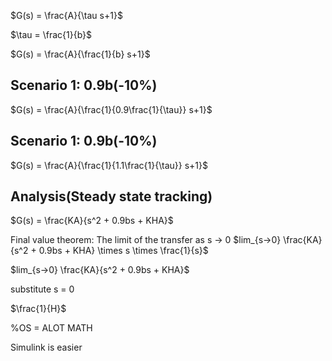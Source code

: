 $G(s) = \frac{A}{\tau s+1}$

$\tau = \frac{1}{b}$


$G(s) = \frac{A}{\frac{1}{b} s+1}$

## Scenario 1: 0.9b(-10%)
$G(s) = \frac{A}{\frac{1}{0.9\frac{1}{\tau}} s+1}$



## Scenario 1: 0.9b(-10%)
$G(s) = \frac{A}{\frac{1}{1.1\frac{1}{\tau}} s+1}$


## Analysis(Steady state tracking)

$G(s) = \frac{KA}{s^2 + 0.9bs + KHA}$

Final value theorem:
The limit of the transfer as s -> 0
$lim_{s->0} \frac{KA}{s^2 + 0.9bs + KHA} \times s \times \frac{1}{s}$


$lim_{s->0} \frac{KA}{s^2 + 0.9bs + KHA}$

substitute s = 0

$\frac{1}{H}$


%OS = ALOT MATH



Simulink is easier